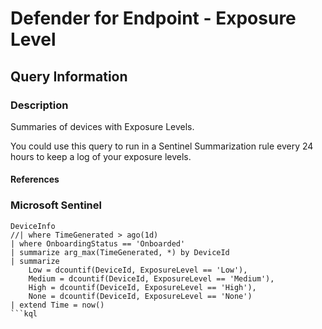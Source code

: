 # Defender for Endpoint - Exposure Level

## Query Information

### Description

Summaries of devices with Exposure Levels.

You could use this query to run in a Sentinel Summarization rule every 24 hours to keep a log of your exposure levels.

#### References

### Microsoft Sentinel

```kql
DeviceInfo
//| where TimeGenerated > ago(1d)
| where OnboardingStatus == 'Onboarded'
| summarize arg_max(TimeGenerated, *) by DeviceId
| summarize
    Low = dcountif(DeviceId, ExposureLevel == 'Low'),
    Medium = dcountif(DeviceId, ExposureLevel == 'Medium'), 
    High = dcountif(DeviceId, ExposureLevel == 'High'),
    None = dcountif(DeviceId, ExposureLevel == 'None')
| extend Time = now()    
```kql
